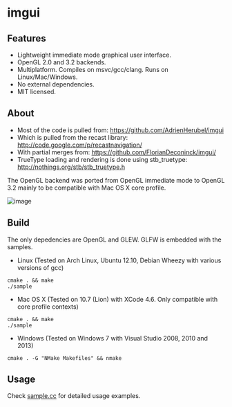 imgui
=====

Features
--------

- Lightweight immediate mode graphical user interface.
- OpenGL 2.0 and 3.2 backends.
- Multiplatform. Compiles on msvc/gcc/clang. Runs on Linux/Mac/Windows.
- No external dependencies.
- MIT licensed.

About
-----

- Most of the code is pulled from: https://github.com/AdrienHerubel/imgui
- Which is pulled from the recast library: http://code.google.com/p/recastnavigation/
- With partial merges from: https://github.com/FlorianDeconinck/imgui/
- TrueType loading and rendering is done using stb_truetype: http://nothings.org/stb/stb_truetype.h


The OpenGL backend was ported from OpenGL immediate mode to OpenGL 3.2 mainly to be compatible with Mac OS X core profile.

![image](https://raw.github.com/r-lyeh/depot/master/imgui.png)

Build
-----

The only depedencies are OpenGL and GLEW. GLFW is embedded with the samples.

- Linux (Tested on Arch Linux, Ubuntu 12.10, Debian Wheezy with various versions of gcc)
```
cmake . && make
./sample
```

- Mac OS X (Tested on 10.7 (Lion) with XCode 4.6. Only compatible with core profile contexts)
```
cmake . && make
./sample
```

- Windows (Tested on Windows 7 with Visual Studio 2008, 2010 and 2013)
```
cmake . -G "NMake Makefiles" && nmake
```

Usage
-----

Check [sample.cc](sample.cc) for detailed usage examples.
